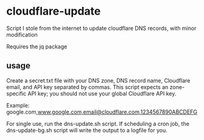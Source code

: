 # cloudflare-update
Script I stole from the internet to update cloudflare DNS records, with minor modification

Requires the jq package

## usage
Create a secret.txt file with your DNS zone, DNS record name, Cloudflare email, and API key separated by commas. This script expects an zone-specific API key; you should not use your global Cloudflare API key.

Example: google.com,www.google.com,email@cloudflare.com,1234567890ABCDEFG

For single use, run the dns-update.sh script. If scheduling a cron job, 
the dns-update-bg.sh script will write the output to a logfile for you. 

